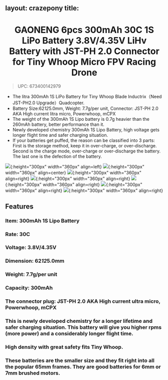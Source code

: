 layout: crazepony
title: 
---

#   
#  <center>GAONENG 6pcs 300mAh 30C 1S LiPo Battery 3.8V/4.35V LiHv Battery with JST-PH 2.0 Connector for Tiny Whoop Micro FPV Racing Drone</center>

> UPC: 673400142979

+ The litra 300mAh 1S LiPo Battery for Tiny Whoop Blade Inductrix（Need JST-PH2.0 Upgrade）Quadcopter.
+ Battery Size:62*12*5.0mm, Weight: 7.7g/per unit, Connector: JST-PH 2.0 AKA High current litra micro, Powerwhoop, mCPX
+ The weight of the 300mAh 1S Lipo battery is 0.7g heavier than the 260mAh battery, better performance than it.
+ Newly developed chemistry 300mAh 1S Lipo Battery, high voltage gets longer flight time and safer charging situation.
+ If your batteries get puffed, the reason can be classified into 3 parts: First is the storage method, keep it in over-charge, or over-discharge. Second is the charge mode, over-charge or over-discharge the battery. The last one is the defection of the battery.

![](/assets/img/gaomeng_bat_p1.png){:height="300px" width="360px" align=left}
![](/assets/img/gaomeng_bat_p2.png){:height="300px" width="360px" align=center}
![](/assets/img/gaomeng_bat_p3.png){:height="300px" width="360px" align=right}
![](/assets/img/gaomeng_bat_p4.png){:height="300px" width="360px" align=right}
![](/assets/img/gaomeng_bat_p5.png){:height="300px" width="360px" align=right}
![](/assets/img/gaomeng_bat_p6.png){:height="300px" width="360px" align=right}
![](/assets/img/gaomeng_bat_p7.png){:height="300px" width="360px" align=right}

## Features
### Item: 300mAh 1S Lipo Battery

### Rate: 30C

### Voltage: 3.8V/4.35V

### Dimension: 62*12*5.0mm

### Weight: 7.7g/per unit

### Capacity: 300mAh

### The connector plug: JST-PH 2.0 AKA High current ultra micro, Powerwhoop, mCPX

### This is newly developed chemistry for a longer lifetime and safer charging situation. This battery will give you higher rpms (more power) and a considerably longer flight time.
### High density with great safety fits Tiny Whoop.
### These batteries are the smaller size and they fit right into all the popular 65mm frames. They are good batteries for 6mm or 7mm brushed motors.

